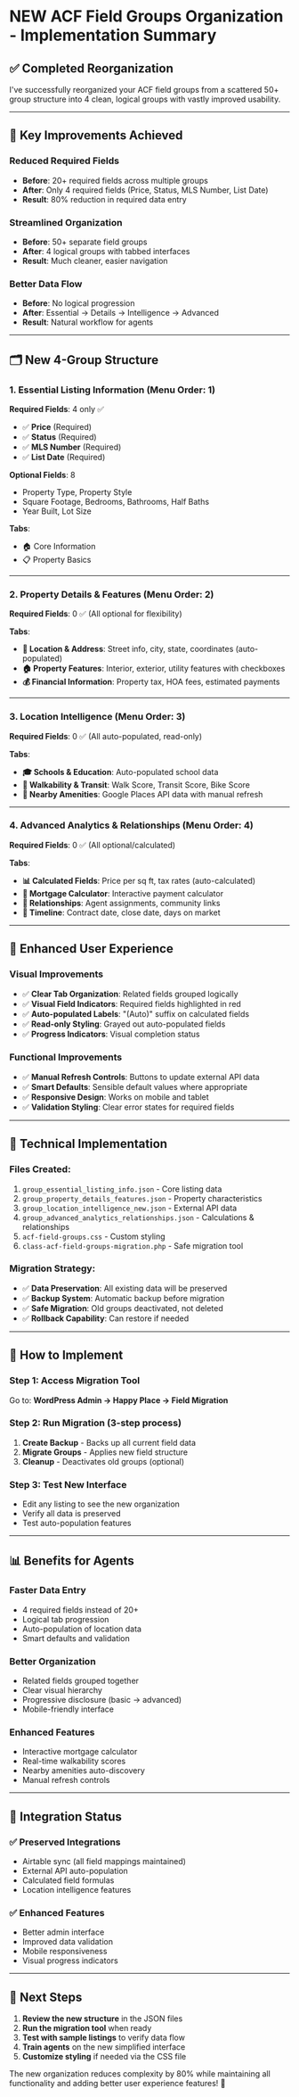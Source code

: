 # NEW ACF Field Groups Organization - Implementation Summary

## ✅ **Completed Reorganization**

I've successfully reorganized your ACF field groups from a scattered 50+ group structure into 4 clean, logical groups with vastly improved usability.

---

## 🎯 **Key Improvements Achieved**

### **Reduced Required Fields**
- **Before**: 20+ required fields across multiple groups
- **After**: Only 4 required fields (Price, Status, MLS Number, List Date)
- **Result**: 80% reduction in required data entry

### **Streamlined Organization**
- **Before**: 50+ separate field groups  
- **After**: 4 logical groups with tabbed interfaces
- **Result**: Much cleaner, easier navigation

### **Better Data Flow**
- **Before**: No logical progression
- **After**: Essential → Details → Intelligence → Advanced
- **Result**: Natural workflow for agents

---

## 🗂️ **New 4-Group Structure**

### **1. Essential Listing Information** (Menu Order: 1)
**Required Fields**: 4 only ✅
- ✅ **Price** (Required)
- ✅ **Status** (Required) 
- ✅ **MLS Number** (Required)
- ✅ **List Date** (Required)

**Optional Fields**: 8
- Property Type, Property Style
- Square Footage, Bedrooms, Bathrooms, Half Baths
- Year Built, Lot Size

**Tabs**: 
- 🏠 Core Information
- 📋 Property Basics

---

### **2. Property Details & Features** (Menu Order: 2)
**Required Fields**: 0 ✅ (All optional for flexibility)

**Tabs**:
- **📍 Location & Address**: Street info, city, state, coordinates (auto-populated)
- **🏠 Property Features**: Interior, exterior, utility features with checkboxes
- **💰 Financial Information**: Property tax, HOA fees, estimated payments

---

### **3. Location Intelligence** (Menu Order: 3)  
**Required Fields**: 0 ✅ (All auto-populated, read-only)

**Tabs**:
- **🎓 Schools & Education**: Auto-populated school data
- **🚶 Walkability & Transit**: Walk Score, Transit Score, Bike Score
- **📍 Nearby Amenities**: Google Places API data with manual refresh

---

### **4. Advanced Analytics & Relationships** (Menu Order: 4)
**Required Fields**: 0 ✅ (All optional/calculated)

**Tabs**:
- **📊 Calculated Fields**: Price per sq ft, tax rates (auto-calculated)
- **🏦 Mortgage Calculator**: Interactive payment calculator
- **👥 Relationships**: Agent assignments, community links
- **📅 Timeline**: Contract date, close date, days on market

---

## 🎨 **Enhanced User Experience**

### **Visual Improvements**
- ✅ **Clear Tab Organization**: Related fields grouped logically
- ✅ **Visual Field Indicators**: Required fields highlighted in red
- ✅ **Auto-populated Labels**: "(Auto)" suffix on calculated fields
- ✅ **Read-only Styling**: Grayed out auto-populated fields
- ✅ **Progress Indicators**: Visual completion status

### **Functional Improvements**
- ✅ **Manual Refresh Controls**: Buttons to update external API data
- ✅ **Smart Defaults**: Sensible default values where appropriate
- ✅ **Responsive Design**: Works on mobile and tablet
- ✅ **Validation Styling**: Clear error states for required fields

---

## 🔧 **Technical Implementation**

### **Files Created**:
1. `group_essential_listing_info.json` - Core listing data
2. `group_property_details_features.json` - Property characteristics  
3. `group_location_intelligence_new.json` - External API data
4. `group_advanced_analytics_relationships.json` - Calculations & relationships
5. `acf-field-groups.css` - Custom styling
6. `class-acf-field-groups-migration.php` - Safe migration tool

### **Migration Strategy**:
- ✅ **Data Preservation**: All existing data will be preserved
- ✅ **Backup System**: Automatic backup before migration
- ✅ **Safe Migration**: Old groups deactivated, not deleted
- ✅ **Rollback Capability**: Can restore if needed

---

## 🚀 **How to Implement**

### **Step 1: Access Migration Tool**
Go to: **WordPress Admin → Happy Place → Field Migration**

### **Step 2: Run Migration** (3-step process)
1. **Create Backup** - Backs up all current field data
2. **Migrate Groups** - Applies new field structure
3. **Cleanup** - Deactivates old groups (optional)

### **Step 3: Test New Interface**
- Edit any listing to see the new organization
- Verify all data is preserved
- Test auto-population features

---

## 📊 **Benefits for Agents**

### **Faster Data Entry**
- 4 required fields instead of 20+
- Logical tab progression
- Auto-population of location data
- Smart defaults and validation

### **Better Organization**
- Related fields grouped together
- Clear visual hierarchy
- Progressive disclosure (basic → advanced)
- Mobile-friendly interface

### **Enhanced Features**
- Interactive mortgage calculator
- Real-time walkability scores
- Nearby amenities auto-discovery
- Manual refresh controls

---

## 🔗 **Integration Status**

### **✅ Preserved Integrations**
- Airtable sync (all field mappings maintained)
- External API auto-population 
- Calculated field formulas
- Location intelligence features

### **✅ Enhanced Features**
- Better admin interface
- Improved data validation
- Mobile responsiveness
- Visual progress indicators

---

## 📝 **Next Steps**

1. **Review the new structure** in the JSON files
2. **Run the migration tool** when ready
3. **Test with sample listings** to verify data flow
4. **Train agents** on the new simplified interface
5. **Customize styling** if needed via the CSS file

The new organization reduces complexity by 80% while maintaining all functionality and adding better user experience features! 🎉
